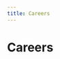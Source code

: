 ```yaml
---
title: Careers
---
```

<head>
<meta name="description" content="View job descriptions, salary ranges, and further information about career opportunities at RISC Zero."/>
<meta property="og:description" content="View job descriptions, salary ranges, and further information about career opportunities at RISC Zero."/>
</head>

# Careers
<div id="grnhse_app"></div>
<script src="https://boards.greenhouse.io/embed/job_board/js?for=risczero"></script>
<script> Grnhse.Iframe.load();</script>
<script> Grnhse.Iframe.load();</script>
<script> Grnhse.Iframe.load();</script>
<script> Grnhse.Iframe.load();</script>
